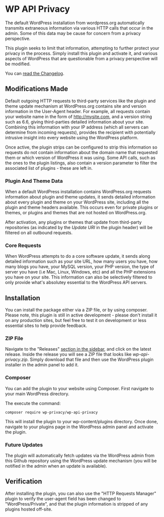 # WP API Privacy

The default WordPress installation from wordpress.org automatically transmits extraneous information via various HTTP calls that occur in the admin. Some of this data may be cause for concern from a privacy perspective. 

This plugin seeks to limit that information, attempting to further protect your privacy in the process. Simply install this plugin and activate it, and various aspects of WordPress that 
are questionable from a privacy perspective will be modified.  

You can [read the Changelog](CHANGELOG.md).

## Modifications Made 

Default outgoing HTTP requests to third-party services like the plugin and theme update mechanism at WordPress.org contains site and version information in the User-Agent header.  For example, all requests contain your website name in the form of http://mysite.com, and a version string such as 6.6, giving third-parties detailed information about your site.  Combining this information with your IP address (which all servers can determine from incoming requests), provides the recipient with potentially intrusive insight into every website using the WordPress platform. 

Once active, the plugin strips can be configured to strip this information so requests do not contain information about the domain name that requested them or which version of WordPress it was using.  Some API calls, such as the ones to the plugin listings, also contain a version parameter to filter the associated list of plugins - these are left in.

### Plugin And Theme Data

When a default WordPress installation contains WordPress.org requests information about plugin and theme updates, it sends detailed information about every plugin and theme on your WordPress site, including all the plugin and theme headers available.  This occurs even for private plugins or themes, or plugins and themes that are not hosted on WordPress.org.

After activation, any plugins or themes that update from third-party repositories (as indicated by the *Update URI* in the plugin header) will be filtered on all outbound requests.

### Core Requests

When WordPress attempts to do a core software update, it sends along detailed information such as your site URL, how many users you have, how many blogs you have, your MySQL version, your PHP version, the type of server you have (i.e Mac, Linux, Windows, etc) and all the PHP extensions you have on your site.  This information can also be selectively filtered to only provide what's absolutey essential to the WordPress API servers.

## Installation

You can install the package either via a ZIP file, or by using composer.  Please note, this plugin is still in active development - please don't install it on any production sites, but feel free to test it on development or less essential sites to help provide feedback. 

### ZIP File

Navigate to the "Releases" [section in the sidebar](https://github.com/wp-privacy/wp-api-privacy/releases/latest), and click on the latest release.  Inside the release you will see a ZIP file that looks like 
*wp-api-privacy.zip*.  Simply download that file and then use the WordPress plugin installer in the admin panel to add it.

### Composer

You can add the plugin to your website using Composer.  First navigate to your main WordPress directory. 

The execute the command:
```
composer require wp-privacy/wp-api-privacy
```

This will install the plugin to your wp-content/plugins directory.  Once done, navigate to your plugins page in the WordPress admin panel and activate the plugin.

### Future Updates

The plugin will automatically fetch updates via the WordPress admin from this Github repository using the WordPress update mechanism (you will be notified in the admin when an update 
is available).

## Verification

After installing the plugin, you can also use the "HTTP Requests Manager" plugin to verify the user-agent field has been changed to "WordPress/Private", and that the plugin information
is stripped of any plugins hosted off-site.

